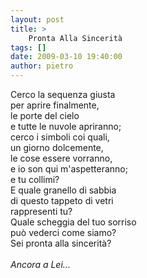 ```yaml
---
layout: post
title: >
    Pronta Alla Sincerità
tags: []
date: 2009-03-10 19:40:00
author: pietro
---
```

Cerco la sequenza giusta<br/>per aprire finalmente,<br/>le porte del cielo<br/>e tutte le nuvole apriranno;<br/>cerco i simboli coi quali,<br/>un giorno dolcemente,<br/>le cose essere vorranno,<br/>e io son qui m'aspetteranno;<br/>e tu collimi?<br/>E quale granello di sabbia<br/>di questo tappeto di vetri<br/>rappresenti tu?<br/>Quale scheggia del tuo sorriso<br/>può vederci come siamo?<br/>Sei pronta alla sincerità?<br/><br/><span style="font-style: italic">Ancora a Lei...</span>
